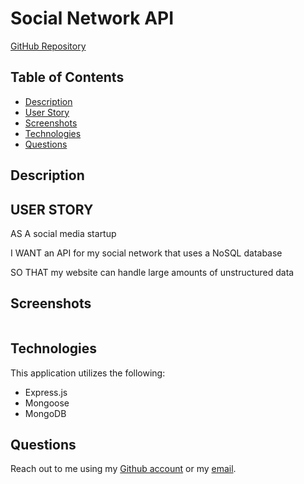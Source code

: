 # Social Network API

[GitHub Repository](https://github.com/Ericcrain77/social-network-api)

## Table of Contents
* [Description](#description)
* [User Story](#user-story)
* [Screenshots](#screenshots)
* [Technologies](#technologies)
* [Questions](#questions)

## Description



## USER STORY

AS A social media startup

I WANT an API for my social network that uses a NoSQL database

SO THAT my website can handle large amounts of unstructured data

## Screenshots

![]()


## Technologies
This application utilizes the following:
* Express.js
* Mongoose
* MongoDB

## Questions
Reach out to me using my [Github account](https://github.com/Ericcrain77) or my [email](ericcrain77@gmail.com).